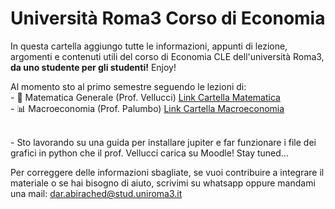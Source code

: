 # Università Roma3 Corso di Economia
In questa cartella aggiungo tutte le informazioni, appunti di lezione, argomenti e contenuti utili del corso di Economia CLE dell'università Roma3, **da uno studente per gli studenti!**  Enjoy!

Al momento sto al primo semestre seguendo le lezioni di: 
<br>- 📐 Matematica Generale (Prof. Vellucci) [Link Cartella Matematica](https://github.com/dabi-rac/University/tree/main/1%C2%B0%20Semestre/Mathematics)
<br>- 📊 Macroeconomia (Prof. Palumbo) [Link Cartella Macroeconomia](https://github.com/dabi-rac/University/tree/main/1%C2%B0%20Semestre/Macro)

<br>- Sto lavorando su una guida per installare jupiter e far funzionare i file dei grafici in python che il prof. Vellucci carica su Moodle! Stay tuned...

Per correggere delle informazioni sbagliate, se vuoi contribuire a integrare il materiale o se hai bisogno di aiuto, scrivimi su whatsapp oppure mandami una mail:
dar.abirached@stud.uniroma3.it
